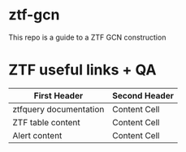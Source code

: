# ztf-gcn
This repo is a guide to a ZTF GCN construction


# ZTF useful links + QA
| First Header  | Second Header |
| ------------- | ------------- |
| ztfquery documentation  | Content Cell  |
| ZTF table content  | Content Cell  |
| Alert content  | Content Cell  |
